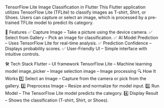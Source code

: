 TensorFlow Lite Image Classification in Flutter
This Flutter application utilizes TensorFlow Lite (TFLite) to classify images as T-shirt, Shirt, or Shoes. Users can capture or select an image, which is processed by a pre-trained TFLite model to predict its category.

🚀 Features
✅ Capture Image – Take a picture using the device camera.
✅ Select from Gallery – Pick an image for classification.
✅ AI Model Prediction – Uses TensorFlow Lite for real-time analysis.
✅ Prediction Confidence – Displays probability scores.
✅ User-Friendly UI – Simple interface with intuitive controls.

🛠 Tech Stack
Flutter – UI framework
TensorFlow Lite – Machine learning model
image_picker – Image selection
image – Image processing
🔍 How It Works
1️⃣ Select an Image – Capture from the camera or pick from the gallery.
2️⃣ Preprocess Image – Resize and normalize for model input.
3️⃣ Run Model – The TensorFlow Lite model predicts the category.
4️⃣ Display Result – Shows the classification (T-shirt, Shirt, or Shoes).
